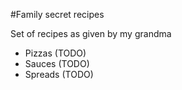 #Family secret recipes 

Set of recipes as given by my grandma

- Pizzas (TODO)
- Sauces (TODO)
- Spreads (TODO)

